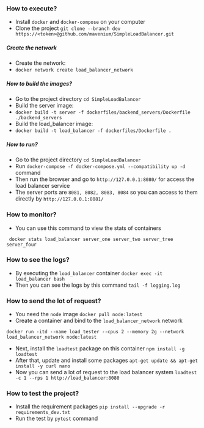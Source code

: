 ### How to execute?
- Install `docker` and `docker-compose` on your computer
- Clone the project `git clone --branch dev https://<token>@github.com/mavenium/SimpleLoadBalancer.git`

##### Create the network
- Create the network:
- `docker network create load_balancer_network`

##### How to build the images?
- Go to the project directory `cd SimpleLoadBalancer`
- Build the server image:
- `docker build -t server -f dockerfiles/backend_servers/Dockerfile ./backend_servers`
- Build the load_balancer image:
- `docker build -t load_balancer -f dockerfiles/Dockerfile .`

##### How to run?
- Go to the project directory `cd SimpleLoadBalancer`
- Run `docker-compose -f docker-compose.yml --compatibility up -d` command
- Then run the browser and go to `http://127.0.0.1:8080/` for access the load balancer service
- The server ports are `8081, 8082, 8083, 8084` so you can access to them directly by `http://127.0.0.1:8081/`

### How to monitor?
- You can use this command to view the stats of containers
```
 docker stats load_balancer server_one server_two server_tree server_four
```

### How to see the logs?
- By executing the `load_balancer` container `docker exec -it load_balancer bash`
- Then you can see the logs by this command `tail -f logging.log`

### How to send the lot of request?
- You need the `node` image `docker pull node:latest`
- Create a container and bind to the `load_balancer_network` network
```
docker run -itd --name load_tester --cpus 2 --memory 2g --network load_balancer_network node:latest
```
- Next, install the `loadtest` package on this container `npm install -g loadtest`
- After that, update and install some packages `apt-get update && apt-get install -y curl nano`
- Now you can send a lot of request to the load balancer system `loadtest -c 1 --rps 1 http://load_balancer:8080`

### How to test the project?
- Install the requirement packages `pip install --upgrade -r requirements_dev.txt`
- Run the test by `pytest` command